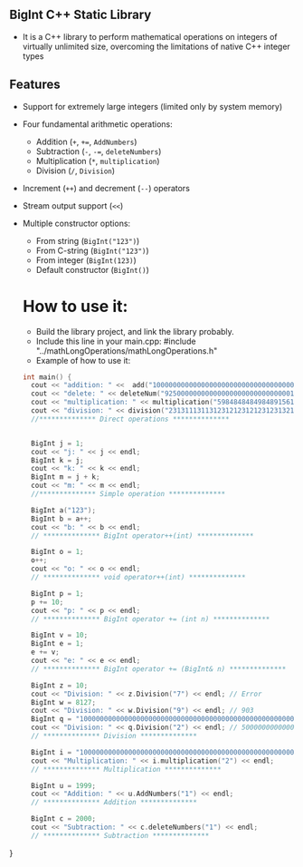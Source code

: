 ## BigInt C++ Static Library
- It is a C++ library to perform mathematical operations on integers of virtually unlimited size, overcoming the limitations of native C++ integer types
  
## Features

- Support for extremely large integers (limited only by system memory)
- Four fundamental arithmetic operations:
  - Addition (`+`, `+=`, `AddNumbers`)
  - Subtraction (`-`, `-=`, `deleteNumbers`)
  - Multiplication (`*`, `multiplication`)
  - Division (`/`, `Division`)
- Increment (`++`) and decrement (`--`) operators
- Stream output support (`<<`)
- Multiple constructor options:
  - From string (`BigInt("123")`)
  - From C-string (`BigInt("123")`)
  - From integer (`BigInt(123)`)
  - Default constructor (`BigInt()`)

  # How to use it:
  - Build the library project, and link the library probably.
  - Include this line in your main.cpp: #include "../mathLongOperations/mathLongOperations.h"
  - Example of how to use it:


  ```cpp
  int main() {  
	cout << "addition: " <<  add("10000000000000000000000000000000000000000", "100") << endl;  
	cout << "delete: " << deleteNum("92500000000000000000000000000001884", "100") << endl;  
	cout << "multiplication: " << multiplication("59848484849848915615618918618416898536881531831", "100") << endl;  
	cout << "division: " << division("2313111311312312123121231231321121321351511510", "10") << endl;  
	//************** Direct operations **************  


	BigInt j = 1;  
	cout << "j: " << j << endl;  
	BigInt k = j;  
	cout << "k: " << k << endl;  
	BigInt m = j + k;  
	cout << "m: " << m << endl;  
	//************** Simple operation **************  

	BigInt a("123");  
	BigInt b = a++;  
	cout << "b: " << b << endl;  
	// ************** BigInt operator++(int) **************  

	BigInt o = 1;  
	o++;  
	cout << "o: " << o << endl;  
	// ************** void operator++(int) **************  

	BigInt p = 1;  
	p += 10;  
	cout << "p: " << p << endl;  
	// ************** BigInt operator += (int n) **************  

	BigInt v = 10;  
	BigInt e = 1;  
	e += v;  
	cout << "e: " << e << endl;  
	// ************** BigInt operator += (BigInt& n) **************  

	BigInt z = 10;  
	cout << "Division: " << z.Division("7") << endl; // Error  
	BigInt w = 8127;  
	cout << "Division: " << w.Division("9") << endl; // 903  
	BigInt q = "100000000000000000000000000000000000000000000000000000000000000000000000";  
	cout << "Division: " << q.Division("2") << endl; // 50000000000000000000000000000000000000000000000000000000000000000000000  
	// ************** Division **************  

	BigInt i = "1000000000000000000000000000000000000000000000000000000000000000";  
	cout << "Multiplication: " << i.multiplication("2") << endl;  
	// ************** Multiplication **************  

	BigInt u = 1999;  
	cout << "Addition: " << u.AddNumbers("1") << endl;  
	// ************** Addition **************  

	BigInt c = 2000;  
	cout << "Subtraction: " << c.deleteNumbers("1") << endl;  
	// ************** Subtraction **************  
}
```    

